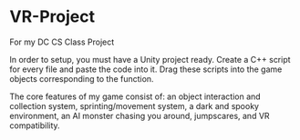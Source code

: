 # VR-Project
For my DC CS Class Project

In order to setup, you must have a Unity project ready. Create a C++ script for every file and paste the code into it. Drag these scripts into the game objects corresponding to the function. 

The core features of my game consist of:
an object interaction and collection system,
sprinting/movement system,
a dark and spooky environment,
an AI monster chasing you around,
jumpscares,
and VR compatibility.
